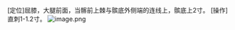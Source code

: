 [定位]屈膝，大腿前面，当髂前上棘与髌底外侧端的连线上，髌底上2寸。
[操作]直刺1-1.2寸。
![image.png](https://picgo18719498306.oss-cn-guangzhou.aliyuncs.com/20250423184224712.png)